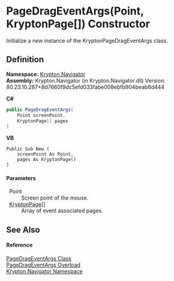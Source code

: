 # PageDragEventArgs(Point, KryptonPage[]) Constructor


Initialize a new instance of the KryptonPageDragEventArgs class.



## Definition
**Namespace:** <a href="a21ac074-d119-3dc6-bd1c-d3a12c0128bc.md">Krypton.Navigator</a>  
**Assembly:** Krypton.Navigator (in Krypton.Navigator.dll) Version: 80.23.10.287+8d7660f9dc5efd033fabe008ebfb904beab6d444

**C#**
``` C#
public PageDragEventArgs(
	Point screenPoint,
	KryptonPage[] pages
)
```
**VB**
``` VB
Public Sub New ( 
	screenPoint As Point,
	pages As KryptonPage()
)
```



#### Parameters
<dl><dt>  Point</dt><dd>Screen point of the mouse.</dd><dt>  <a href="6152055e-8626-d35d-405b-6d965a03471a.md">KryptonPage</a>[]</dt><dd>Array of event associated pages.</dd></dl>

## See Also


#### Reference
<a href="51334ef5-3ae7-b79e-b405-c69e56bc955f.md">PageDragEventArgs Class</a>  
<a href="864985ca-b0bb-3508-e7f0-b008cc7b8bd5.md">PageDragEventArgs Overload</a>  
<a href="a21ac074-d119-3dc6-bd1c-d3a12c0128bc.md">Krypton.Navigator Namespace</a>  
